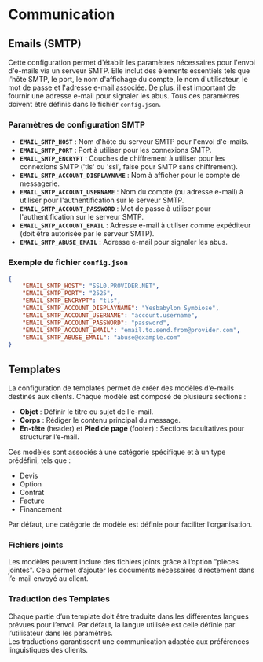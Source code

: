 # Communication

## Emails (SMTP)
Cette configuration permet d'établir les paramètres nécessaires pour l'envoi d'e-mails via un serveur SMTP. Elle inclut des éléments essentiels tels que l'hôte SMTP, le port, le nom d'affichage du compte, le nom d'utilisateur, le mot de passe et l'adresse e-mail associée. De plus, il est important de fournir une adresse e-mail pour signaler les abus. Tous ces paramètres doivent être définis dans le fichier `config.json`.

### Paramètres de configuration SMTP

- **`EMAIL_SMTP_HOST`** : Nom d'hôte du serveur SMTP pour l'envoi d'e-mails.
- **`EMAIL_SMTP_PORT`** : Port à utiliser pour les connexions SMTP.
- **`EMAIL_SMTP_ENCRYPT`** : Couches de chiffrement à utiliser pour les connexions SMTP ('tls' ou 'ssl', false pour SMTP sans chiffrement).
- **`EMAIL_SMTP_ACCOUNT_DISPLAYNAME`** : Nom à afficher pour le compte de messagerie.
- **`EMAIL_SMTP_ACCOUNT_USERNAME`** : Nom du compte (ou adresse e-mail) à utiliser pour l'authentification sur le serveur SMTP.
- **`EMAIL_SMTP_ACCOUNT_PASSWORD`** : Mot de passe à utiliser pour l'authentification sur le serveur SMTP.
- **`EMAIL_SMTP_ACCOUNT_EMAIL`** : Adresse e-mail à utiliser comme expéditeur (doit être autorisée par le serveur SMTP).
- **`EMAIL_SMTP_ABUSE_EMAIL`** : Adresse e-mail pour signaler les abus.

### Exemple de fichier `config.json`

```json
{
    "EMAIL_SMTP_HOST": "SSL0.PROVIDER.NET",
    "EMAIL_SMTP_PORT": "2525",
    "EMAIL_SMTP_ENCRYPT": "tls",
    "EMAIL_SMTP_ACCOUNT_DISPLAYNAME": "Yesbabylon Symbiose",
    "EMAIL_SMTP_ACCOUNT_USERNAME": "account.username",
    "EMAIL_SMTP_ACCOUNT_PASSWORD": "password",
    "EMAIL_SMTP_ACCOUNT_EMAIL": "email.to.send.from@provider.com",
    "EMAIL_SMTP_ABUSE_EMAIL": "abuse@example.com"
}
```

## Templates

La configuration de templates permet de créer des modèles d’e-mails destinés aux clients. Chaque modèle est composé de plusieurs sections :  

- **Objet** : Définir le titre ou sujet de l'e-mail.  
- **Corps** : Rédiger le contenu principal du message.  
- **En-tête** (header) et **Pied de page** (footer) : Sections facultatives pour structurer l’e-mail.  

Ces modèles sont associés à une catégorie spécifique et à un type prédéfini, tels que :  

- Devis  
- Option  
- Contrat  
- Facture  
- Financement  

Par défaut, une catégorie de modèle est définie pour faciliter l’organisation.  

### Fichiers joints

Les modèles peuvent inclure des fichiers joints grâce à l’option "pièces jointes". Cela permet d’ajouter les documents nécessaires directement dans l’e-mail envoyé au client.  

### Traduction des Templates

Chaque partie d’un template doit être traduite dans les différentes langues prévues pour l’envoi.
Par défaut, la langue utilisée est celle définie par l’utilisateur dans les paramètres.  
Les traductions garantissent une communication adaptée aux préférences linguistiques des clients.  

